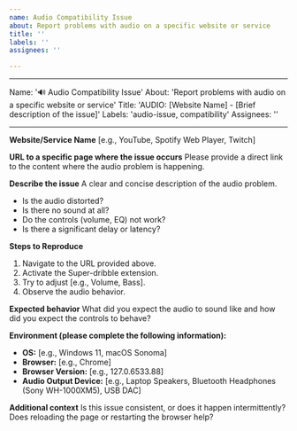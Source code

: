 ```yaml
---
name: Audio Compatibility Issue
about: Report problems with audio on a specific website or service
title: ''
labels: ''
assignees: ''

---
```


---
Name: '🔊 Audio Compatibility Issue'
About: 'Report problems with audio on a specific website or service'
Title: 'AUDIO: [Website Name] - [Brief description of the issue]'
Labels: 'audio-issue, compatibility'
Assignees: ''

---

**Website/Service Name**
[e.g., YouTube, Spotify Web Player, Twitch]

**URL to a specific page where the issue occurs**
Please provide a direct link to the content where the audio problem is happening.

**Describe the issue**
A clear and concise description of the audio problem.
* Is the audio distorted?
* Is there no sound at all?
* Do the controls (volume, EQ) not work?
* Is there a significant delay or latency?

**Steps to Reproduce**
1. Navigate to the URL provided above.
2. Activate the Super-dribble extension.
3. Try to adjust [e.g., Volume, Bass].
4. Observe the audio behavior.

**Expected behavior**
What did you expect the audio to sound like and how did you expect the controls to behave?

**Environment (please complete the following information):**
* **OS:** [e.g., Windows 11, macOS Sonoma]
* **Browser:** [e.g., Chrome]
* **Browser Version:** [e.g., 127.0.6533.88]
* **Audio Output Device:** [e.g., Laptop Speakers, Bluetooth Headphones (Sony WH-1000XM5), USB DAC]

**Additional context**
Is this issue consistent, or does it happen intermittently? Does reloading the page or restarting the browser help?
